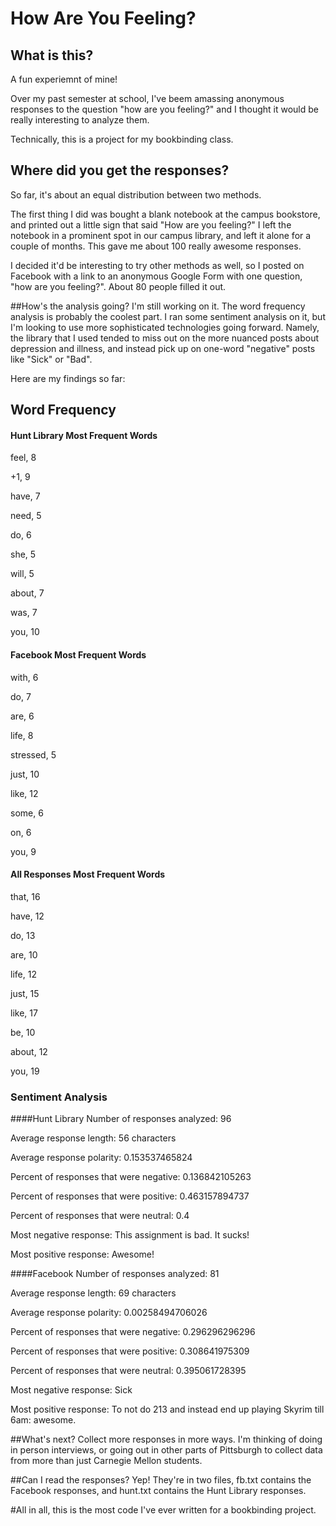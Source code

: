 # How Are You Feeling?

## What is this?
A fun experiemnt of mine!

Over my past semester at school, I've beem amassing anonymous responses to the question "how are you feeling?" and I thought it would be really interesting to analyze them.

Technically, this is a project for my bookbinding class.

## Where did you get the responses?
So far, it's about an equal distribution between two methods. 

The first thing I did was bought a blank notebook at the campus bookstore, and printed out a little sign that said "How are you feeling?" I left the notebook in a prominent spot in our campus library, and left it alone for a couple of months. This gave me about 100 really awesome responses.

I decided it'd be interesting to try other methods as well, so I posted on Facebook with a link to an anonymous Google Form with one question, "how are you feeling?". About 80 people filled it out.

##How's the analysis going?
I'm still working on it. The word frequency analysis is probably the coolest part. I ran some sentiment analysis on it, but I'm looking to use more sophisticated technologies going forward. Namely, the library that I used tended to miss out on the more nuanced posts about depression and illness, and instead pick up on one-word "negative" posts like "Sick" or "Bad". 

Here are my findings so far:

## Word Frequency
#### Hunt Library Most Frequent Words
feel, 8

+1, 9

have, 7

need, 5

do, 6

she, 5

will, 5

about, 7

was, 7

you, 10

#### Facebook Most Frequent Words
with, 6

do, 7

are, 6

life, 8

stressed, 5

just, 10

like, 12

some, 6

on, 6

you, 9

#### All Responses Most Frequent Words
that, 16

have, 12

do, 13

are, 10

life, 12

just, 15

like, 17

be, 10

about, 12

you, 19

### Sentiment Analysis
####Hunt Library
Number of responses analyzed: 96

Average response length: 56 characters

Average response polarity: 0.153537465824

Percent of responses that were negative: 0.136842105263

Percent of responses that were positive: 0.463157894737

Percent of responses that were neutral: 0.4

Most negative response: This assignment is bad. It sucks!

Most positive response: Awesome!



####Facebook
Number of responses analyzed: 81

Average response length: 69 characters

Average response polarity: 0.00258494706026

Percent of responses that were negative: 0.296296296296

Percent of responses that were positive: 0.308641975309

Percent of responses that were neutral: 0.395061728395

Most negative response: Sick

Most positive response: To not do 213 and instead end up playing Skyrim till 6am: awesome. 

##What's next?
Collect more responses in more ways. I'm thinking of doing in person interviews, or going out in other parts of Pittsburgh to collect data from more than just Carnegie Mellon students.

##Can I read the responses?
Yep! They're in two files, fb.txt contains the Facebook responses, and hunt.txt contains the Hunt Library responses.

#All in all, this is the most code I've ever written for a bookbinding project.
